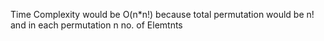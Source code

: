 Time Complexity would be O(n*n!) because total permutation would be n! and in each permutation n no. of Elemtnts